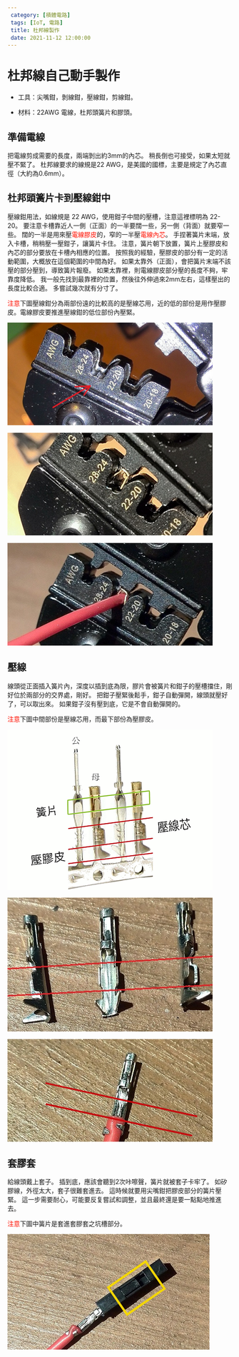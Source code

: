 ```yaml
---
 category: [積體電路]
 tags: [IoT, 電路]
 title: 杜邦線製作
 date: 2021-11-12 12:00:00
---
```


# 杜邦線自己動手製作

  - 工具：尖嘴鉗，剝線鉗，壓線鉗，剪線鉗。

  - 材料：22AWG 電線，杜邦頭簧片和膠頭。

## 準備電線

 把電線剪成需要的長度，兩端剝出約3mm的內芯。 稍長倒也可接受，如果太短就壓不緊了。 杜邦線要求的線規是22 AWG，是美國的國標，主要是規定了內芯直徑（大約為0.6mm）。

## 杜邦頭簧片卡到壓線鉗中

壓線鉗用法，如線規是 22 AWG，使用鉗子中間的壓槽，注意這裡標明為 22-20。 要注意卡槽靠近人一側（正面）的一半要闊一些，另一側（背面）就要窄一些。 闊的一半是用來壓<font color="#FF1000">電線膠皮</font>的，窄的一半壓<font color="#FF1000">電線內芯</font>。 手捏著簧片末端，放入卡槽，稍稍壓一壓鉗子，讓簧片卡住。 注意，簧片朝下放置，簧片上壓膠皮和內芯的部分要放在卡槽內相應的位置。 按照我的經驗，壓膠皮的部分有一定的活動範圍，大概放在這個範圍的中間為好。 如果太靠外（正面），會把簧片末端不該壓的部分壓到，導致簧片報廢。 如果太靠裡，則電線膠皮部分壓的長度不夠，牢靠度降低。 我一般先找到最靠裡的位置，然後往外伸過來2mm左右，這樣壓出的長度比較合適。 多嘗試幾次就有分寸了。

<font color="#FF1000">注意</font>下圖壓線鉗分為兩部份遠的比較高的是壓線芯用，近的低的部份是用作壓膠皮。電線膠皮要推進壓線鉗的低位部份內壓緊。

![](../assets/img/iot/cableclip0.png)

![](../assets/img/iot/cableclip.png)

![](../assets/img/iot/cableend.png)

## 壓線
線頭從正面插入簧片內，深度以插到底為限，膠片會被簧片和鉗子的壓槽擋住，剛好位於兩部分的交界處，剛好。 把鉗子壓緊後鬆手，鉗子自動彈開，線頭就壓好了，可以取出來。 如果鉗子沒有壓到底，它是不會自動彈開的。

<font color="#FF1000">注意</font>下圖中間部份是壓線芯用，而最下部份為壓膠皮。

![](../assets/img/iot/cablepin.png)

![](../assets/img/iot/cablehead.png)

![](../assets/img/iot/cablezone.png)

## 套膠套
 給線頭戴上套子。 插到底，應該會聽到2次咔嚓聲，簧片就被套子卡牢了。 如矽膠線，外徑太大，套子很難套進去。 這時候就要用尖嘴鉗把膠皮部分的簧片壓緊。 這一步需要耐心，可能要反复嘗試和調整，並且最終還是要一點點地推進去。

<font color="#FF1000">注意</font>下圖中簧片是套進套膠套之坑槽部分。

![](../assets/img/iot/cablecover.png)
